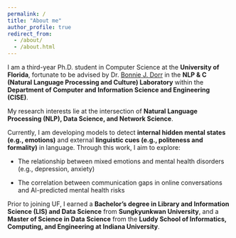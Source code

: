```yaml
---
permalink: /
title: "About me"
author_profile: true
redirect_from: 
  - /about/
  - /about.html
---
```


I am a third-year Ph.D. student in Computer Science at the **University of Florida**, fortunate to be advised by Dr. [Bonnie J. Dorr](https://nlp.cise.ufl.edu/~bonniejdorr) in the **NLP & C (Natural Language Processing and Culture) Laboratory** within the **Department of Computer and Information Science and Engineering (CISE)**.

My research interests lie at the intersection of **Natural Language Processing (NLP), Data Science, and Network Science**. 

Currently, I am developing models to detect **internal hidden mental states (e.g., emotions)** and external **linguistic cues (e.g., politeness and formality)** in language. Through this work, I aim to explore:

- The relationship between mixed emotions and mental health disorders (e.g., depression, anxiety)

- The correlation between communication gaps in online conversations and AI-predicted mental health risks

Prior to joining UF, I earned a **Bachelor’s degree in Library and Information Science (LIS) and Data Science** from **Sungkyunkwan University**, and a **Master of Science in Data Science** from the **Luddy School of Informatics, Computing, and Engineering at Indiana University**.

